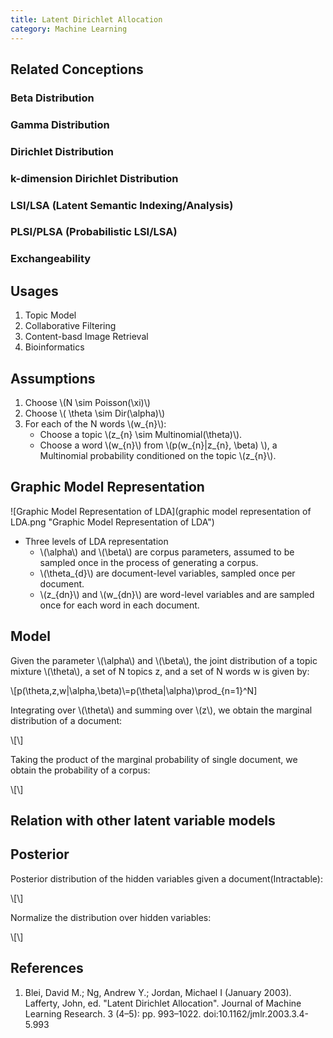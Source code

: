 ```yaml
---
title: Latent Dirichlet Allocation
category: Machine Learning
---
```

## Related Conceptions
### Beta Distribution
### Gamma Distribution
### Dirichlet Distribution
### k-dimension Dirichlet Distribution
### LSI/LSA (Latent Semantic Indexing/Analysis)
### PLSI/PLSA (Probabilistic LSI/LSA)
### Exchangeability

## Usages
1. Topic Model
2. Collaborative Filtering
3. Content-basd Image Retrieval
4. Bioinformatics

## Assumptions
1. Choose \\(N \\sim Poisson(\\xi)\\)
2. Choose \\( \\theta \\sim Dir(\\alpha)\\)
3. For each of the N words \\(w_{n}\\):
    - Choose a topic \\(z_{n} \\sim Multinomial(\\theta)\\).
    - Choose a word \\(w_{n}\\) from \\(p(w_{n}\|z_{n}, \\beta) \\), a Multinomial probability conditioned on the topic \\(z_{n}\\).

## Graphic Model Representation
![Graphic Model Representation of LDA](graphic model representation of LDA.png "Graphic Model Representation of LDA")
- Three levels of LDA representation
    - \\(\\alpha\\) and \\(\\beta\\) are corpus parameters, assumed to be sampled once in the process of generating a corpus.
    - \\(\\theta\_{d}\\) are document-level variables, sampled once per document.
    - \\(z_{dn}\\) and \\(w_{dn}\\) are word-level variables and are sampled once for each word in each document.

## Model
Given the parameter \\(\\alpha\\) and \\(\\beta\\), the joint distribution of a topic mixture \\(\\theta\\), a set of N topics z, and a set of N words w is given by:

\\[p(\\theta,z,w\|\\alpha,\\beta)\\=p(\\theta\|\\alpha)\\prod\_{n=1}^N]

Integrating over \\(\\theta\\) and summing over \\(z\\), we obtain the marginal distribution of a document:

\\[\\]

Taking the product of the marginal probability of single document, we obtain the probability of a corpus:

\\[\\]

## Relation with other latent variable models

## Posterior
Posterior distribution of the hidden variables given a document(Intractable):

\\[\\]

Normalize the distribution over hidden variables:

\\[\\]

## References
1. Blei, David M.; Ng, Andrew Y.; Jordan, Michael I (January 2003). Lafferty, John, ed. "Latent Dirichlet Allocation". Journal of Machine Learning Research. 3 (4–5): pp. 993–1022. doi:10.1162/jmlr.2003.3.4-5.993
